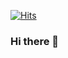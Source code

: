 [![Hits](https://hits.seeyoufarm.com/api/count/incr/badge.svg?url=https%3A%2F%2Fgithub.com%2Fredzisu%2Fredzisu&count_bg=%233DCE4C&title_bg=%23555555&icon=reverbnation.svg&icon_color=%23FFFFFF&title=hits&edge_flat=false)](https://hits.seeyoufarm.com)

### Hi there 👋

<!--
**redzisu/redzisu** is a ✨ _special_ ✨ repository because its `README.md` (this file) appears on your GitHub profile.

Here are some ideas to get you started:

- 🔭 I’m currently working on ...
- 🌱 I’m currently learning ...
- 👯 I’m looking to collaborate on ...
- 🤔 I’m looking for help with ...
- 💬 Ask me about ...
- 📫 How to reach me: ...
- 😄 Pronouns: ...
- ⚡ Fun fact: ...
-->
